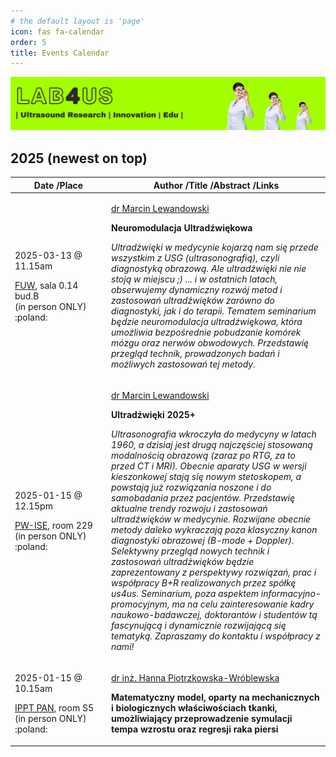 ```yaml
---
# the default layout is 'page'
icon: fas fa-calendar
order: 5
title: Events Calendar
---
```


[![Lab4US](/assets/banners/Lab4US-banner-EN.webp "Lab4US banner")](https://lab4us.eu)

## 2025 (newest on top)

<table>
<thead>
<tr>
<th style="width:10em">Date /Place</th>
<th>Author /Title /Abstract /Links</th>
</tr>
</thead>
<tfoot>
</tfoot>
<tbody>

<tr>
<td>
    <p>2025-03-13 @ 11.15am</p>
    <p><a href="https://zfbweb.zfb.fuw.edu.pl/index.php/events/">FUW</a>, sala 0.14 bud.B<br/>(in person ONLY) :poland:</p>
</td>
<td>
    <p><a href="https://www.linkedin.com/in/mlewlabs/">dr Marcin Lewandowski</a></p>
    <p><b>Neuromodulacja Ultradźwiękowa</b></p>
    <p><i>Ultradźwięki w medycynie kojarzą nam się przede wszystkim z USG (ultrasonografią), czyli diagnostyką obrazową. Ale ultradźwięki nie nie stoją w miejscu ;) ... i w ostatnich latach, obserwujemy dynamiczny rozwój metod i zastosowań ultradźwięków zarówno do diagnostyki, jak i do terapii. Tematem seminarium będzie neuromodulacja ultradźwiękowa, która umożliwia bezpośrednie pobudzanie komórek mózgu oraz nerwów obwodowych. Przedstawię przegląd technik, prowadzonych badań i możliwych zastosowań tej metody. 
</i></p>
</td>
</tr>

<tr>
<td>
    <p>2025-01-15 @ 12.15pm</p>
    <p><a href="https://www.ise.pw.edu.pl/">PW-ISE</a>, room 229<br/>(in person ONLY) :poland:</p>
</td>
<td>
    <p><a href="https://www.linkedin.com/in/mlewlabs/">dr Marcin Lewandowski</a></p>
    <p><b>Ultradźwięki 2025+</b></p>
    <p><i>Ultrasonografia wkroczyła do medycyny w latach 1960, a dzisiaj jest drugą najczęściej stosowaną modalnością obrazową (zaraz po RTG, za to przed CT i MRI). Obecnie aparaty USG w wersji kieszonkowej stają się nowym stetoskopem, a powstają już rozwiązania noszone i do samobadania przez pacjentów.
    Przedstawię aktualne trendy rozwoju i zastosowań ultradźwięków w medycynie. Rozwijane obecnie metody daleko wykraczają poza klasyczny kanon diagnostyki obrazowej (B-mode + Doppler). Selektywny przegląd nowych technik i zastosowań ultradźwięków będzie zaprezentowany z perspektywy rozwiązań, prac i współpracy B+R realizowanych przez spółkę us4us.
    Seminarium, poza aspektem informacyjno-promocyjnym, ma na celu zainteresowanie kadry naukowo-badawczej, doktorantów i studentów tą fascynującą i dynamicznie rozwijającą się tematyką. Zapraszamy do kontaktu i współpracy z nami!</i></p>
</td>
</tr>

<tr>
<td>
    <p>2025-01-15 @ 10.15am</p>
    <p><a href="https://www.ippt.pan.pl/">IPPT PAN</a>, room S5<br/>(in person ONLY) :poland:</p>
</td>
<td>
    <p><a href="https://www.ippt.pan.pl/pracownicy/?osoba=hpiotrzk">dr inż. Hanna Piotrzkowska-Wróblewska</a></p>
    <p><b>Matematyczny model, oparty na mechanicznych i biologicznych właściwościach tkanki, umożliwiający przeprowadzenie symulacji tempa wzrostu oraz regresji raka piersi</b></p>
</td>
</tr>

</tbody>
</table>
